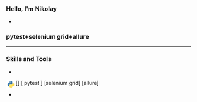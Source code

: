 ### Hello, I'm Nikolay
-
### pytest+selenium grid+allure
---
### Skills and Tools
-
[<img align="left" alt="HTML5" width="26px" src="https://raw.githubusercontent.com/github/explore/80688e429a7d4ef2fca1e82350fe8e3517d3494d/topics/python/python.png"/>]
[ pytest ]
[selenium grid]
[allure]

-
<br/>
<br/>
<br/>
